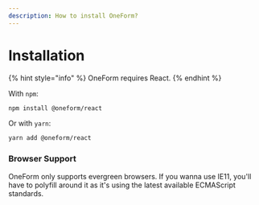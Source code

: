```yaml
---
description: How to install OneForm?
---
```


# Installation

{% hint style="info" %}
OneForm requires React.
{% endhint %}

With `npm`:

```bash
npm install @oneform/react
```

Or with `yarn`:

```bash
yarn add @oneform/react
```

### Browser Support

OneForm only supports evergreen browsers. If you wanna use IE11, you'll have to polyfill around it as it's using the latest available ECMAScript standards.

